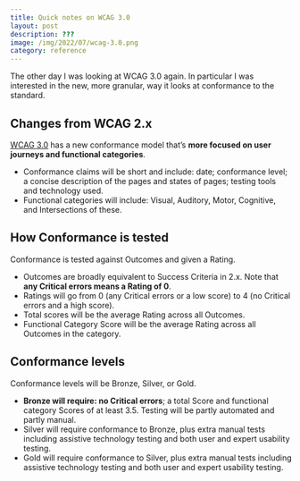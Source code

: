 ```yaml
---
title: Quick notes on WCAG 3.0
layout: post
description: ???
image: /img/2022/07/wcag-3.0.png
category: reference
---
```


The other day I was looking at WCAG 3.0 again. In particular I was interested in the new, more granular, way it looks at conformance to the standard.

## Changes from WCAG 2.x

[WCAG 3.0](https://www.w3.org/TR/wcag-3.0/) has a new conformance model that’s **more focused on user journeys and functional categories**.

- Conformance claims will be short and include: date; conformance level; a concise description of the pages and states of pages; testing tools and technology used.
- Functional categories will include: Visual, Auditory, Motor, Cognitive, and Intersections of these.

## How Conformance is tested

Conformance is tested against Outcomes and given a Rating.

- Outcomes are broadly equivalent to Success Criteria in 2.x. Note that **any Critical errors means a Rating of 0**.
- Ratings will go from 0 (any Critical errors or a low score) to 4 (no Critical errors and a high score).
- Total scores will be the average Rating across all Outcomes.
- Functional Category Score will be the average Rating across all Outcomes in the category.

## Conformance levels

Conformance levels will be Bronze, Silver, or Gold.

- **Bronze will require: no Critical errors**; a total Score and functional category Scores of at least 3.5. Testing will be partly automated and partly manual.
- Silver will require conformance to Bronze, plus extra manual tests including assistive technology testing and both user and expert usability testing.
- Gold will require conformance to Silver, plus extra manual tests including assistive technology testing and both user and expert usability testing.


